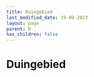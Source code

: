 ```yaml
---
title: Duingebied
last_modified_date: 19-09-2023
layout: page
parent: D
has_children: false
---
```


Duingebied
==========

